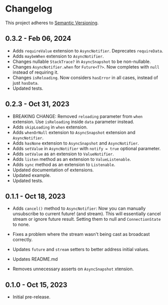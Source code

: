 # Changelog

This project adheres to [Semantic Versioning](https://semver.org/spec/v2.0.0.html).

## 0.3.2 - Feb 06, 2024

- Adds `requireValue` extension to `AsyncNotifier`. Deprecates `requireData`.
- Adds `maybeWhen` extension to `AsyncNotifier`.
- Changes nullable `StackTrace?` in `AsyncSnapshot` to be non-nullable.
- Changes `AsyncNotifier.when` for `Future<T?>`. Now completes with `null` instead of requiring it.
- Changes `isReloading`. Now considers `hasError` in all cases, instead of just `hasData`.
- Updated tests.

## 0.2.3 - Oct 31, 2023

- BREAKING CHANGE: Removed `reloading` parameter from `when` extension. Use `isReloading` inside `data` parameter instead.
- Adds `skipLoading` in `when` extension.
- Adds `whenOrNull` extension to `AsyncSnapshot` extension and `AsyncNotifier`.
- Adds `hasNone` extension to `AsyncSnapshot` and `AsyncNotifier`.
- Adds `setValue` in `AsyncNotifier` with `notify = true` optional parameter.
- Adds `setValue` as an extension to `ValueNotifier`.
- Adds `listen` method as an extension to `ValueListenable`.
- Adds `sync` method as an extension to `Listenable`.
- Updated documentation of extensions.
- Updated example.
- Updated tests.

## 0.1.1 - Oct 18, 2023

- Adds `cancel()` method to `AsyncNotifier`:
Now you can manually unsubscribe to current future! (and stream). This will
essentially cancel stream or ignore future result. Setting them to null and
`ConnectionState` to none.

- Fixes a problem where the stream wasn't being cast as broadcast correctly.
- Updates `future` and `stream` setters to better address initial values.
- Updates README.md
- Removes unnecessary asserts on `AsyncSnapshot` xtension.

## 0.1.0 - Oct 15, 2023

- Initial pre-release.
